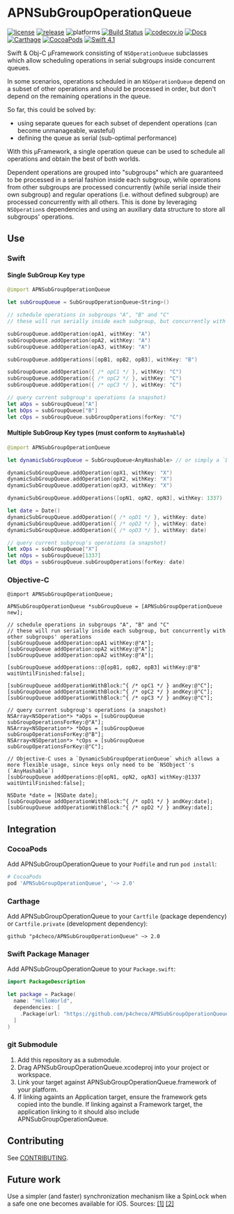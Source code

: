 # APNSubGroupOperationQueue
[![license](https://img.shields.io/badge/license-MIT-lightgrey.svg)](https://raw.githubusercontent.com/p4checo/APNSubGroupOperationQueue/master/LICENSE)
[![release](https://img.shields.io/github/release/p4checo/APNSubGroupOperationQueue.svg)](https://github.com/p4checo/APNSubGroupOperationQueue/releases)
![platforms](https://img.shields.io/badge/platforms-iOS%20%7C%20OS%20X%20%7C%20tvOS%20%7C%20watchOS-lightgrey.svg)
[![Build Status](https://travis-ci.org/p4checo/APNSubGroupOperationQueue.svg?branch=master)](https://travis-ci.org/p4checo/APNSubGroupOperationQueue)
[![codecov.io](https://codecov.io/github/p4checo/APNSubGroupOperationQueue/coverage.svg?branch=master)](https://codecov.io/github/p4checo/APNSubGroupOperationQueue?branch=master)
[![Docs](https://img.shields.io/cocoapods/metrics/doc-percent/APNSubGroupOperationQueue.svg)](http://cocoadocs.org/docsets/APNSubGroupOperationQueue)
[![Carthage](https://img.shields.io/badge/Carthage-compatible-4BC51D.svg?style=flat)](https://github.com/Carthage/Carthage)
[![CocoaPods](https://img.shields.io/cocoapods/v/APNSubGroupOperationQueue.svg)](https://cocoapods.org/)
[![Swift 4.1](https://img.shields.io/badge/Swift-4.1-orange.svg?style=flat)](https://developer.apple.com/swift/)

Swift & Obj-C µFramework consisting of `NSOperationQueue` subclasses which allow scheduling operations in serial subgroups inside concurrent queues.

In some scenarios, operations scheduled in an `NSOperationQueue` depend on a subset of other operations and should be processed in order, but don't depend on the remaining operations in the queue.

So far, this could be solved by:
  - using separate queues for each subset of dependent operations (can become unmanageable, wasteful)
  - defining the queue as serial (sub-optimal performance)

With this µFramework, a single operation queue can be used to schedule all operations and obtain the best of both worlds.

Dependent operations are grouped into "subgroups" which are guaranteed to be processed in a serial fashion inside each subgroup, while operations from other subgroups are processed concurrently (while serial inside their own subgroup) and regular operations (i.e. without defined subgroup) are processed concurrently with all others. This is done by leveraging `NSOperation`s dependencies and using an auxiliary data structure to store all subgroups' operations.

## Use

### Swift

#### Single SubGroup Key type 
```swift
@import APNSubGroupOperationQueue

let subGroupQueue = SubGroupOperationQueue<String>()

// schedule operations in subgroups "A", "B" and "C"
// these will run serially inside each subgroup, but concurrently with other subgroups' operations

subGroupQueue.addOperation(opA1, withKey: "A")
subGroupQueue.addOperation(opA2, withKey: "A")
subGroupQueue.addOperation(opA3, withKey: "A")

subGroupQueue.addOperations([opB1, opB2, opB3], withKey: "B")

subGroupQueue.addOperation({ /* opC1 */ }, withKey: "C")
subGroupQueue.addOperation({ /* opC2 */ }, withKey: "C")
subGroupQueue.addOperation({ /* opC3 */ }, withKey: "C")

// query current subgroup's operations (a snapshot)
let aOps = subGroupQueue["A"]
let bOps = subGroupQueue["B"]
let cOps = subGroupQueue.subGroupOperations(forKey: "C")
```

#### Multiple SubGroup Key types (must conform to `AnyHashable`)
```swift
@import APNSubGroupOperationQueue

let dynamicSubGroupQueue = SubGroupQueue<AnyHashable> // or simply a `DynamicSubGroupOperationQueue`

dynamicSubGroupQueue.addOperation(opX1, withKey: "X")
dynamicSubGroupQueue.addOperation(opX2, withKey: "X")
dynamicSubGroupQueue.addOperation(opX3, withKey: "X")

dynamicSubGroupQueue.addOperations([opN1, opN2, opN3], withKey: 1337)

let date = Date()
dynamicSubGroupQueue.addOperation({ /* opD1 */ }, withKey: date)
dynamicSubGroupQueue.addOperation({ /* opD2 */ }, withKey: date)
dynamicSubGroupQueue.addOperation({ /* opD3 */ }, withKey: date)

// query current subgroup's operations (a snapshot)
let xOps = subGroupQueue["X"]
let nOps = subGroupQueue[1337]
let dOps = subGroupQueue.subGroupOperations(forKey: date)
```

### Objective-C
```objc
@import APNSubGroupOperationQueue;

APNSubGroupOperationQueue *subGroupQueue = [APNSubGroupOperationQueue new];

// schedule operations in subgroups "A", "B" and "C"
// these will run serially inside each subgroup, but concurrently with other subgroups' operations
[subGroupQueue addOperation:opA1 withKey:@"A"];
[subGroupQueue addOperation:opA2 withKey:@"A"];
[subGroupQueue addOperation:opA2 withKey:@"A"];

[subGroupQueue addOperations::@[opB1, opB2, opB3] withKey:@"B" waitUntilFinished:false];

[subGroupQueue addOperationWithBlock:^{ /* opC1 */ } andKey:@"C"];
[subGroupQueue addOperationWithBlock:^{ /* opC2 */ } andKey:@"C"];
[subGroupQueue addOperationWithBlock:^{ /* opC3 */ } andKey:@"C"];

// query current subgroup's operations (a snapshot)
NSArray<NSOperation*> *aOps = [subGroupQueue subGroupOperationsForKey:@"A"];
NSArray<NSOperation*> *bOps = [subGroupQueue subGroupOperationsForKey:@"B"];
NSArray<NSOperation*> *cOps = [subGroupQueue subGroupOperationsForKey:@"C"];

// Objective-C uses a `DynamicSubGroupOperationQueue` which allows a more flexible usage, since keys only need to be `NSObject`'s (`AnyHashable`)
[subGroupQueue addOperations:@[opN1, opN2, opN3] withKey:@1337 waitUntilFinished:false];

NSDate *date = [NSDate date];
[subGroupQueue addOperationWithBlock:^{ /* opD1 */ } andKey:date];
[subGroupQueue addOperationWithBlock:^{ /* opD2 */ } andKey:date];
```
## Integration

### CocoaPods
Add APNSubGroupOperationQueue to your `Podfile` and run `pod install`:

```ruby
# CocoaPods
pod 'APNSubGroupOperationQueue', '~> 2.0'
```

### Carthage

Add APNSubGroupOperationQueue to your `Cartfile` (package dependency) or `Cartfile.private`
(development dependency):

```
github "p4checo/APNSubGroupOperationQueue" ~> 2.0
```

### Swift Package Manager

Add APNSubGroupOperationQueue to your `Package.swift`:

```swift
import PackageDescription

let package = Package(
  name: "HelloWorld",
  dependencies: [
    .Package(url: "https://github.com/p4checo/APNSubGroupOperationQueue.git", majorVersion: 2),
  ]
)
```

### git Submodule

1. Add this repository as a submodule.
2. Drag APNSubGroupOperationQueue.xcodeproj into your project or workspace.
3. Link your target against APNSubGroupOperationQueue.framework of your platform.
4. If linking againts an Application target, ensure the framework gets copied into the bundle. If linking against a Framework target, the application linking to it should also include APNSubGroupOperationQueue.

## Contributing

See [CONTRIBUTING](https://github.com/p4checo/APNSubGroupOperationQueue/blob/master/CONTRIBUTING.md).

## Future work

Use a simpler (and faster) synchronization mechanism like a SpinLock when a safe one one becomes available for iOS. Sources: [[1]](http://engineering.postmates.com/Spinlocks-Considered-Harmful-On-iOS/) [[2]](https://lists.swift.org/pipermail/swift-dev/Week-of-Mon-20151214/000321.html)

